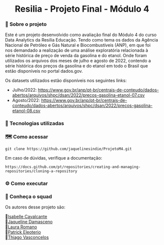 <h1 align="center">Resilia - Projeto Final - Módulo 4 </h1>


### 📌 <strong>Sobre o projeto</strong>

Este é um projeto desenvolvido como avaliação final do Módulo 4 do curso Data Analytics da Resilia Educação. Tendo como tema os dados da Agência Nacional de Petróleo e Gás Natural e Biocombustíveis (ANP), em que foi nos demandado a realização de uma análise exploratória relacionada à série histórica de preço de venda da gasolina e do etanol.
Onde foram utilizados os arquivos dos meses de julho e agosto de 2022, contendo a série histórica dos preços da gasolina e do etanol em todo o Brasil que estão disponíveis no portal dados.gov.

Os datasets utilizados estão disponíveis nos seguintes links:
- Julho/2022: https://www.gov.br/anp/pt-br/centrais-de-conteudo/dados-abertos/arquivos/shpc/dsan/2022/precos-gasolina-etanol-07.csv 
- Agosto/2022: https://www.gov.br/anp/pt-br/centrais-de-conteudo/dados-abertos/arquivos/shpc/dsan/2022/precos-gasolina-etanol-08.csv 

### 🚀 <strong>Tecnologias utilizadas </strong>




### 🗺️ <strong>Como acessar</strong>



```shell
git clone https://github.com/jaquelinesindie/ProjetoM4.git
```

Em caso de dúvidas, verifique a documentação:
```shell
https://docs.github.com/pt/repositories/creating-and-managing-repositories/cloning-a-repository
```

### :gear: <strong>Como executar</strong>



### :busts_in_silhouette: <strong> Conheça o squad </strong>

Os autores desse projeto são:

👩‍[Isabelle Cavalcante](https://www.linkedin.com/in/isabelle-cavalcante-261656234/) <br/>
👩‍[Jaqueline Damasceno](https://github.com/jaquelinesindie/) <br/>
👩[Laura Romano](https://www.linkedin.com/in/laura-maria-de-souza-romano/) <br/>
👨[Patrick Eleoterio](https://www.linkedin.com/in/patrickeleoterio/) <br/>
👨‍[Thiago Vasconcelos](https://www.linkedin.com/in/thiago-vasconcelos-135420242/) <br/>


